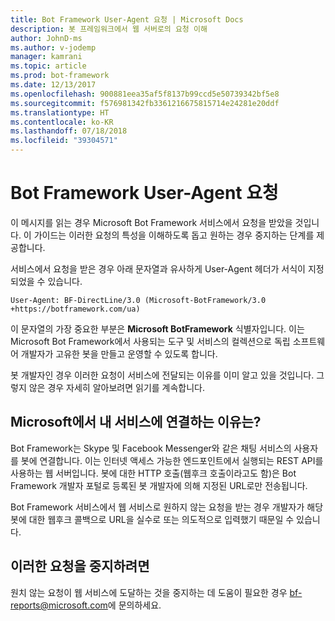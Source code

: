 ```yaml
---
title: Bot Framework User-Agent 요청 | Microsoft Docs
description: 봇 프레임워크에서 웹 서버로의 요청 이해
author: JohnD-ms
ms.author: v-jodemp
manager: kamrani
ms.topic: article
ms.prod: bot-framework
ms.date: 12/13/2017
ms.openlocfilehash: 900881eea35af5f8137b99ccd5e50739342bf5e8
ms.sourcegitcommit: f576981342fb3361216675815714e24281e20ddf
ms.translationtype: HT
ms.contentlocale: ko-KR
ms.lasthandoff: 07/18/2018
ms.locfileid: "39304571"
---
```

# <a name="bot-framework-user-agent-requests"></a>Bot Framework User-Agent 요청

이 메시지를 읽는 경우 Microsoft Bot Framework 서비스에서 요청을 받았을 것입니다. 이 가이드는 이러한 요청의 특성을 이해하도록 돕고 원하는 경우 중지하는 단계를 제공합니다.

서비스에서 요청을 받은 경우 아래 문자열과 유사하게 User-Agent 헤더가 서식이 지정되었을 수 있습니다.

```User-Agent: BF-DirectLine/3.0 (Microsoft-BotFramework/3.0 +https://botframework.com/ua)```

이 문자열의 가장 중요한 부분은 **Microsoft BotFramework** 식별자입니다. 이는 Microsoft Bot Framework에서 사용되는 도구 및 서비스의 컬렉션으로 독립 소프트웨어 개발자가 고유한 봇을 만들고 운영할 수 있도록 합니다.

봇 개발자인 경우 이러한 요청이 서비스에 전달되는 이유를 이미 알고 있을 것입니다. 그렇지 않은 경우 자세히 알아보려면 읽기를 계속합니다.

## <a name="why-is-microsoft-contacting-my-service"></a>Microsoft에서 내 서비스에 연결하는 이유는?

Bot Framework는 Skype 및 Facebook Messenger와 같은 채팅 서비스의 사용자를 봇에 연결합니다. 이는 인터넷 액세스 가능한 엔드포인트에서 실행되는 REST API를 사용하는 웹 서버입니다. 봇에 대한 HTTP 호출(웹후크 호출이라고도 함)은 Bot Framework 개발자 포털로 등록된 봇 개발자에 의해 지정된 URL로만 전송됩니다.

Bot Framework 서비스에서 웹 서비스로 원하지 않는 요청을 받는 경우 개발자가 해당 봇에 대한 웹후크 콜백으로 URL을 실수로 또는 의도적으로 입력했기 때문일 수 있습니다.

## <a name="to-stop-these-requests"></a>이러한 요청을 중지하려면

원치 않는 요청이 웹 서비스에 도달하는 것을 중지하는 데 도움이 필요한 경우 [bf-reports@microsoft.com](mailto://bf-reports@microsoft.com)에 문의하세요.
